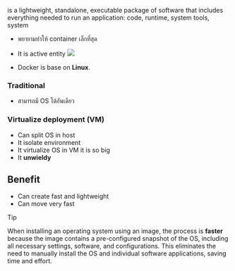 is a lightweight, standalone, executable package of software that includes everything needed to run an application: code, runtime, system tools, system

- พยายามทําให้ container เล็กที่สุด
- It is active entity
![](https://i.imgur.com/uphcBhf.png)

- Docker is base on **Linux**.
### Traditional
- สามารถมี OS ได้อันเดียว
### Virtualize deployment (VM)
- Can split OS in host 
- It isolate environment
- It virtualize OS in VM it is so big
- It **unwieldy**

## Benefit 
- Can create fast and lightweight
- Can move very fast

>[!tip]
>When installing an operating system using an image, the process is **faster** because the image contains a pre-configured snapshot of the OS, including all necessary settings, software, and configurations. This eliminates the need to manually install the OS and individual software applications, saving time and effort.


